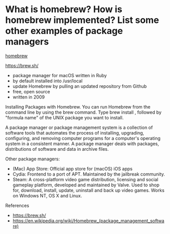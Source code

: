 # What is homebrew? How is homebrew implemented? List some other examples of package managers

[homebrew](https://upload.wikimedia.org/wikipedia/en/3/34/Homebrew_logo.png)

https://brew.sh/

- package manager for macOS written in Ruby
- by default installed into /usr/local 
- update Homebrew by pulling an updated repository from Github
- free, open source
- written in 2009


Installing Packages with Homebrew. You can run Homebrew from the command line by using the brew command. Type brew install , followed by "formula name" of the UNIX package you want to install.


A package manager or package management system is a collection of software tools that automates the process of installing, upgrading, configuring, and removing computer programs for a computer's operating system in a consistent manner. A package manager deals with packages, distributions of software and data in archive files. 


Other package managers:
- (Mac) App Store: Official app store for (macOS) iOS apps
- Cydia: Frontend to a port of APT. Maintained by the jailbreak community.
- Steam: A cross-platform video game distribution, licensing and social gameplay platform, developed and maintained by Valve. Used to shop for, download, install, update, uninstall and back up video games. Works on Windows NT, OS X and Linux.


References
- https://brew.sh/
- https://en.wikipedia.org/wiki/Homebrew_(package_management_software)

